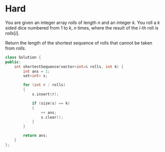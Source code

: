 # Hard

You are given an integer array $rolls$ of length $n$ and an integer $k$. You roll a $k$ sided dice numbered from $1$ to $k$, $n$ times, where the result of the $i$-th roll is $rolls[i]$.

Return the length of the shortest sequence of rolls that cannot be taken from $rolls$.

```cpp
class Solution {
public:
    int shortestSequence(vector<int>& rolls, int k) {
        int ans = 1;
        set<int> s;

        for (int r : rolls)
        {
            s.insert(r);

            if (size(s) == k)
            {
                ++ ans;
                s.clear();
            }
        }

        return ans;
    }
};
```
